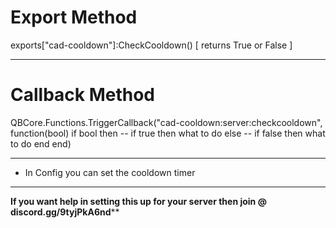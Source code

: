 # Export Method

exports["cad-cooldown"]:CheckCooldown()        [ returns True or False ]

---

# Callback Method

QBCore.Functions.TriggerCallback("cad-cooldown:server:checkcooldown", function(bool)
if bool then
-- if true then what to do
else
-- if false then what to do
end
end)

---

* In Config you can set the cooldown timer

---



**If you want help in setting this up for your server then join @ discord.gg/9tyjPkA6nd****
